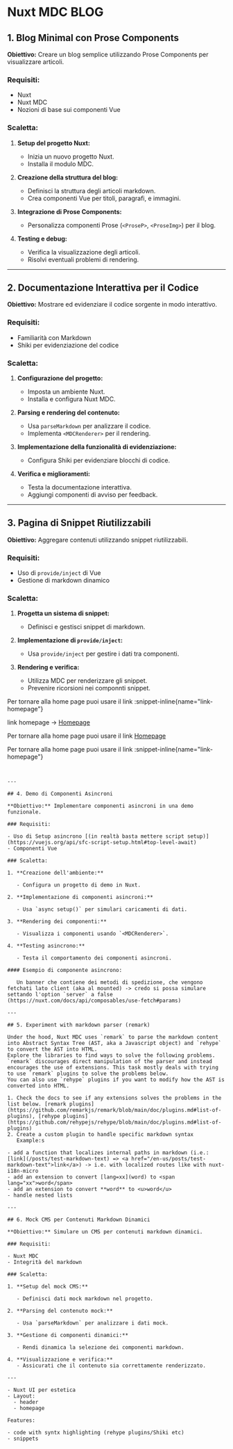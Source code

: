 # Nuxt MDC BLOG

## 1. Blog Minimal con Prose Components

**Obiettivo:** Creare un blog semplice utilizzando Prose Components per visualizzare articoli.

### Requisiti:

- Nuxt
- Nuxt MDC
- Nozioni di base sui componenti Vue

### Scaletta:

1. **Setup del progetto Nuxt:**

   - Inizia un nuovo progetto Nuxt.
   - Installa il modulo MDC.

2. **Creazione della struttura del blog:**

   - Definisci la struttura degli articoli markdown.
   - Crea componenti Vue per titoli, paragrafi, e immagini.

3. **Integrazione di Prose Components:**

   - Personalizza componenti Prose (`<ProseP>`, `<ProseImg>`) per il blog.

4. **Testing e debug:**
   - Verifica la visualizzazione degli articoli.
   - Risolvi eventuali problemi di rendering.

---

## 2. Documentazione Interattiva per il Codice

**Obiettivo:** Mostrare ed evidenziare il codice sorgente in modo interattivo.

### Requisiti:

- Familiarità con Markdown
- Shiki per evidenziazione del codice

### Scaletta:

1. **Configurazione del progetto:**

   - Imposta un ambiente Nuxt.
   - Installa e configura Nuxt MDC.

2. **Parsing e rendering del contenuto:**

   - Usa `parseMarkdown` per analizzare il codice.
   - Implementa `<MDCRenderer>` per il rendering.

3. **Implementazione della funzionalità di evidenziazione:**

   - Configura Shiki per evidenziare blocchi di codice.

4. **Verifica e miglioramenti:**
   - Testa la documentazione interattiva.
   - Aggiungi componenti di avviso per feedback.

---

## 3. Pagina di Snippet Riutilizzabili

**Obiettivo:** Aggregare contenuti utilizzando snippet riutilizzabili.

### Requisiti:

- Uso di `provide/inject` di Vue
- Gestione di markdown dinamico

### Scaletta:

1. **Progetta un sistema di snippet:**

   - Definisci e gestisci snippet di markdown.

2. **Implementazione di `provide/inject`:**

   - Usa `provide/inject` per gestire i dati tra componenti.

3. **Rendering e verifica:**

   - Utilizza MDC per renderizzare gli snippet.
   - Prevenire ricorsioni nei componnti snippet.

Per tornare alla home page puoi usare il link :snippet-inline{name="link-homepage"}

link homepage -> [Homepage](/)

<p>Per tornare alla home page puoi usare il link <span class="snippet-inline"><a href="/">Homepage</a></span></p>

<p>Per tornare alla home page puoi usare il link :snippet-inline{name="link-homepage"}</p>

```vue


---

## 4. Demo di Componenti Asincroni

**Obiettivo:** Implementare componenti asincroni in una demo funzionale.

### Requisiti:

- Uso di Setup asincrono [(in realtà basta mettere script setup)](https://vuejs.org/api/sfc-script-setup.html#top-level-await)
- Componenti Vue

### Scaletta:

1. **Creazione dell'ambiente:**

   - Configura un progetto di demo in Nuxt.

2. **Implementazione di componenti asincroni:**

   - Usa `async setup()` per simulari caricamenti di dati.

3. **Rendering dei componenti:**

   - Visualizza i componenti usando `<MDCRenderer>`.

4. **Testing asincrono:**

   - Testa il comportamento dei componenti asincroni.

#### Esempio di componente asincrono:

   Un banner che contiene dei metodi di spedizione, che vengono fetchati lato client (aka al mounted) -> credo si possa simulare settando l'option `server` a false (https://nuxt.com/docs/api/composables/use-fetch#params)

---

## 5. Experiment with markdown parser (remark)

Under the hood, Nuxt MDC uses `remark` to parse the markdown content into Abstract Syntax Tree (AST, aka a Javascript object) and `rehype` to convert the AST into HTML.
Explore the libraries to find ways to solve the following problems.
`remark` discourages direct manipulation of the parser and instead encourages the use of extensions. This task mostly deals with trying to use `remark` plugins to solve the problems below.
You can also use `rehype` plugins if you want to modify how the AST is converted into HTML.

1. Check the docs to see if any extensions solves the problems in the list below. [remark plugins](https://github.com/remarkjs/remark/blob/main/doc/plugins.md#list-of-plugins), [rehype plugins](https://github.com/rehypejs/rehype/blob/main/doc/plugins.md#list-of-plugins)
2. Create a custom plugin to handle specific markdown syntax
   Example:s

- add a function that localizes internal paths in markdown (i.e.: [link](/posts/test-markdown-text) => <a href="/en-us/posts/test-markdown-text">link</a>) -> i.e. with localized routes like with nuxt-i18n-micro
- add an extension to convert [lang=xx](word) to <span lang="xx">word</span>
- add an extension to convert **word** to <u>word</u>
- handle nested lists

---

## 6. Mock CMS per Contenuti Markdown Dinamici

**Obiettivo:** Simulare un CMS per contenuti markdown dinamici.

### Requisiti:

- Nuxt MDC
- Integrità del markdown

### Scaletta:

1. **Setup del mock CMS:**

   - Definisci dati mock markdown nel progetto.

2. **Parsing del contenuto mock:**

   - Usa `parseMarkdown` per analizzare i dati mock.

3. **Gestione di componenti dinamici:**

   - Rendi dinamica la selezione dei componenti markdown.

4. **Visualizzazione e verifica:**
   - Assicurati che il contenuto sia correttamente renderizzato.

---

- Nuxt UI per estetica
- Layout:
  - header
  - homepage

Features:

- code with syntx highlighting (rehype plugins/Shiki etc)
- snippets
```

